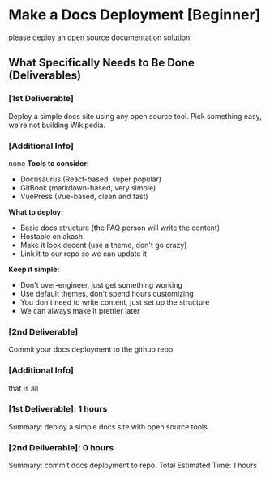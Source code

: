 # Make a Docs Deployment [Beginner]
please deploy an open source documentation solution
## What Specifically Needs to Be Done (Deliverables)
### [1st Deliverable]
Deploy a simple docs site using any open source tool. Pick something easy, we're not building Wikipedia.
### [Additional Info]
none
**Tools to consider:**
- Docusaurus (React-based, super popular)
- GitBook (markdown-based, very simple)
- VuePress (Vue-based, clean and fast)

**What to deploy:**
- Basic docs structure (the FAQ person will write the content)
- Hostable on akash
- Make it look decent (use a theme, don't go crazy)
- Link it to our repo so we can update it

**Keep it simple:**
- Don't over-engineer, just get something working
- Use default themes, don't spend hours customizing
- You don't need to write content, just set up the structure
- We can always make it prettier later

### [2nd Deliverable]
Commit your docs deployment to the github repo
### [Additional Info]
that is all
### [1st Deliverable]: 1 hours
Summary: deploy a simple docs site with open source tools.
### [2nd Deliverable]: 0 hours
Summary: commit docs deployment to repo.
Total Estimated Time: 1 hours
